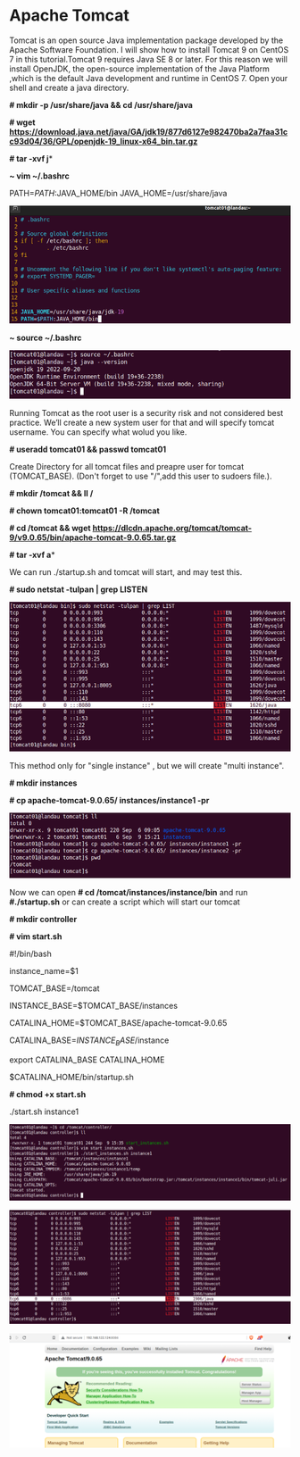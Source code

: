 # Apache Tomcat 

Tomcat is an open source Java implementation package developed by the Apache Software Foundation. I will show how to install Tomcat 9 on CentOS 7 in this tutorial.Tomcat 9 requires Java SE 8 or later. For this reason we will install OpenJDK, the open-source implementation of the Java Platform ,which is the default Java development and runtime in CentOS 7. Open your shell and create a java directory. 

**# mkdir -p /usr/share/java && cd /usr/share/java**

**# wget https://download.java.net/java/GA/jdk19/877d6127e982470ba2a7faa31cc93d04/36/GPL/openjdk-19_linux-x64_bin.tar.gz**

**# tar -xvf j***

**~ vim ~/.bashrc**

PATH=$PATH:$JAVA_HOME/bin
JAVA_HOME=/usr/share/java 

![img](img/tomcat1.png)

**~ source ~/.bashrc**

![img](img/tomcat2.png)
 
Running Tomcat as the root user is a security risk and not considered best practice. We’ll create a new system user for that and will specify tomcat username. You can specify what wolud you like. 

**# useradd tomcat01 && passwd tomcat01**

Create Directory  for all tomcat files  and preapre user for tomcat (TOMCAT_BASE). (Don't forget to use "/",add this user to sudoers file.).

**# mkdir /tomcat && ll /**

**# chown tomcat01:tomcat01 -R /tomcat**

**# cd /tomcat && wget https://dlcdn.apache.org/tomcat/tomcat-9/v9.0.65/bin/apache-tomcat-9.0.65.tar.gz**

**# tar -xvf a***

 We can run ./startup.sh and tomcat will start, and may test this. 

**# sudo netstat -tulpan | grep LISTEN**

![img](img/tomcat3.png)

This method only for "single instance" , but we will create "multi instance". 

**# mkdir instances**
 
**# cp apache-tomcat-9.0.65/ instances/instance1 -pr** 

![img](img/tomcat4.png)

Now we can open **# cd /tomcat/instances/instance/bin** and run **#./startup.sh** or can create a script which will start our tomcat

**# mkdir controller**

**# vim start.sh**

#!/bin/bash

instance_name=$1

TOMCAT_BASE=/tomcat

INSTANCE_BASE=$TOMCAT_BASE/instances

CATALINA_HOME=$TOMCAT_BASE/apache-tomcat-9.0.65

CATALINA_BASE=$INSTANCE_BASE/$instance

export CATALINA_BASE CATALINA_HOME

$CATALINA_HOME/bin/startup.sh

**# chmod +x start.sh**

./start.sh instance1

![img](img/tomcat5.png)


![img](img/tomcat6.png)


![img](img/tomcat7.png)




